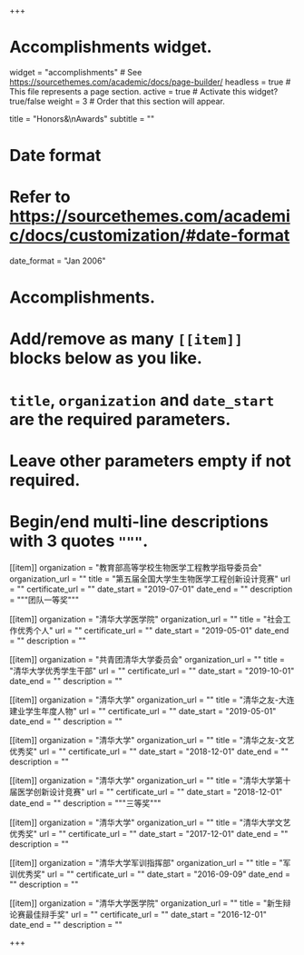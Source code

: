 +++
# Accomplishments widget.
widget = "accomplishments"  # See https://sourcethemes.com/academic/docs/page-builder/
headless = true  # This file represents a page section.
active = true  # Activate this widget? true/false
weight = 3  # Order that this section will appear.

title = "Honors&\nAwards"
subtitle = ""

# Date format
#   Refer to https://sourcethemes.com/academic/docs/customization/#date-format
date_format = "Jan 2006"

# Accomplishments.
#   Add/remove as many `[[item]]` blocks below as you like.
#   `title`, `organization` and `date_start` are the required parameters.
#   Leave other parameters empty if not required.
#   Begin/end multi-line descriptions with 3 quotes `"""`.

[[item]]
  organization = "教育部高等学校生物医学工程教学指导委员会"
  organization_url = ""
  title = "第五届全国大学生生物医学工程创新设计竞赛"
  url = ""
  certificate_url = ""
  date_start = "2019-07-01"
  date_end = ""
  description = """团队一等奖"""

[[item]]
  organization = "清华大学医学院"
  organization_url = ""
  title = "社会工作优秀个人"
  url = ""
  certificate_url = ""
  date_start = "2019-05-01"
  date_end = ""
  description = ""
 
[[item]]
  organization = "共青团清华大学委员会"
  organization_url = ""
  title = "清华大学优秀学生干部"
  url = ""
  certificate_url = ""
  date_start = "2019-10-01"
  date_end = ""
  description = ""
  
[[item]]
  organization = "清华大学"
  organization_url = ""
  title = "清华之友-大连建业学生年度人物"
  url = ""
  certificate_url = ""
  date_start = "2019-05-01"
  date_end = ""
  description = ""
  
[[item]]
  organization = "清华大学"
  organization_url = ""
  title = "清华之友-文艺优秀奖"
  url = ""
  certificate_url = ""
  date_start = "2018-12-01"
  date_end = ""
  description = ""

[[item]]
  organization = "清华大学"
  organization_url = ""
  title = "清华大学第十届医学创新设计竞赛"
  url = ""
  certificate_url = ""
  date_start = "2018-12-01"
  date_end = ""
  description = """三等奖"""
  
[[item]]
  organization = "清华大学"
  organization_url = ""
  title = "清华大学文艺优秀奖"
  url = ""
  certificate_url = ""
  date_start = "2017-12-01"
  date_end = ""
  description = ""
  
[[item]]
  organization = "清华大学军训指挥部"
  organization_url = ""
  title = "军训优秀奖"
  url = ""
  certificate_url = ""
  date_start = "2016-09-09"
  date_end = ""
  description = ""
  
[[item]]
  organization = "清华大学医学院"
  organization_url = ""
  title = "新生辩论赛最佳辩手奖"
  url = ""
  certificate_url = ""
  date_start = "2016-12-01"
  date_end = ""
  description = ""  

+++
